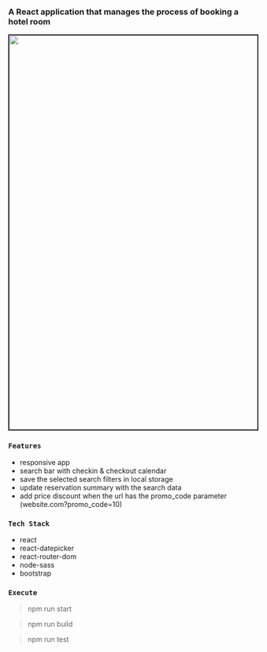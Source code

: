 ### A React application that manages the process of booking a hotel room

<img src="https://github.com/girls-incode/react-hotel-booking-app/blob/master/hotel-booking-home.png" alt="" width="800" border="2" />

### `Features`
- responsive app
- search bar with checkin & checkout calendar
- save the selected search filters in local storage
- update reservation summary with the search data
- add price discount when the url has the promo_code parameter 
(website.com?promo_code=10)

### `Tech Stack`
- react
- react-datepicker
- react-router-dom
- node-sass
- bootstrap

### `Execute`
> npm run start

> npm run build

> npm run test
